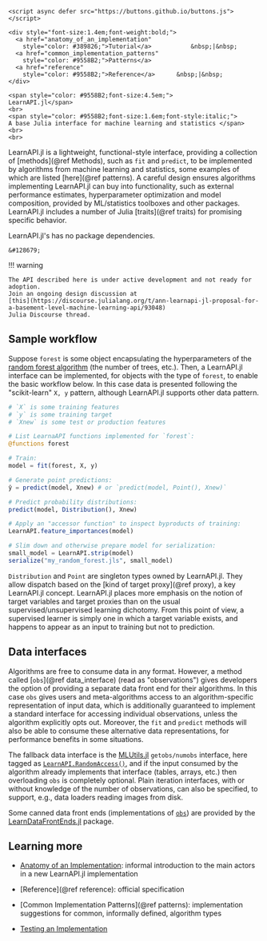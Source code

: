 ```@raw html
<script async defer src="https://buttons.github.io/buttons.js"></script>

<div style="font-size:1.4em;font-weight:bold;">
  <a href="anatomy_of_an_implementation"
    style="color: #389826;">Tutorial</a>           &nbsp;|&nbsp;
  <a href="common_implementation_patterns"
    style="color: #9558B2;">Patterns</a>
  <a href="reference"
    style="color: #9558B2;">Reference</a>      &nbsp;|&nbsp;
</div>

<span style="color: #9558B2;font-size:4.5em;">
LearnAPI.jl</span>
<br>
<span style="color: #9558B2;font-size:1.6em;font-style:italic;">
A base Julia interface for machine learning and statistics </span>
<br>
<br>
```

LearnAPI.jl is a lightweight, functional-style interface, providing a collection of
[methods](@ref Methods), such as `fit` and `predict`, to be implemented by algorithms from
machine learning and statistics, some examples of which are listed [here](@ref
patterns). A careful design ensures algorithms implementing LearnAPI.jl can buy into
functionality, such as external performance estimates, hyperparameter optimization and
model composition, provided by ML/statistics toolboxes and other packages. LearnAPI.jl
includes a number of Julia [traits](@ref traits) for promising specific behavior.

LearnAPI.jl's has no package dependencies.

```@raw html
&#128679;
```

!!! warning

	The API described here is under active development and not ready for adoption.
	Join an ongoing design discussion at
	[this](https://discourse.julialang.org/t/ann-learnapi-jl-proposal-for-a-basement-level-machine-learning-api/93048)
	Julia Discourse thread.


## Sample workflow

Suppose `forest` is some object encapsulating the hyperparameters of the [random forest
algorithm](https://en.wikipedia.org/wiki/Random_forest) (the number of trees, etc.). Then,
a LearnAPI.jl interface can be implemented, for objects with the type of `forest`, to
enable the basic workflow below. In this case data is presented following the
"scikit-learn" `X, y` pattern, although LearnAPI.jl supports other data pattern.

```julia
# `X` is some training features
# `y` is some training target
# `Xnew` is some test or production features

# List LearnaAPI functions implemented for `forest`:
@functions forest

# Train:
model = fit(forest, X, y)

# Generate point predictions:
ŷ = predict(model, Xnew) # or `predict(model, Point(), Xnew)`

# Predict probability distributions:
predict(model, Distribution(), Xnew)

# Apply an "accessor function" to inspect byproducts of training:
LearnAPI.feature_importances(model)

# Slim down and otherwise prepare model for serialization:
small_model = LearnAPI.strip(model)
serialize("my_random_forest.jls", small_model)
```

`Distribution` and `Point` are singleton types owned by LearnAPI.jl. They allow
dispatch based on the [kind of target proxy](@ref proxy), a key LearnAPI.jl concept.
LearnAPI.jl places more emphasis on the notion of target variables and target proxies than
on the usual supervised/unsupervised learning dichotomy. From this point of view, a
supervised learner is simply one in which a target variable exists, and happens to
appear as an input to training but not to prediction.

## Data interfaces

Algorithms are free to consume data in any format. However, a method called [`obs`](@ref
data_interface) (read as "observations") gives developers the option of providing a
separate data front end for their algorithms. In this case `obs` gives users and
meta-algorithms access to an algorithm-specific representation of input data, which is
additionally guaranteed to implement a standard interface for accessing individual observations,
unless the algorithm explicitly opts out. Moreover, the `fit` and `predict` methods will
also be able to consume these alternative data representations, for performance benefits
in some situations.

The fallback data interface is the [MLUtils.jl](https://github.com/JuliaML/MLUtils.jl)
`getobs/numobs` interface, here tagged as [`LearnAPI.RandomAccess()`](@ref), and if the
input consumed by the algorithm already implements that interface (tables, arrays, etc.)
then overloading `obs` is completely optional. Plain iteration interfaces, with or without
knowledge of the number of observations, can also be specified, to support, e.g., data
loaders reading images from disk.

Some canned data front ends (implementations of [`obs`](@ref)) are provided by the
[LearnDataFrontEnds.jl](https://juliaai.github.io/LearnDataFrontEnds.jl/stable/) package.

## Learning more

- [Anatomy of an Implementation](@ref): informal introduction to the main actors in a new
  LearnAPI.jl implementation

- [Reference](@ref reference): official specification

- [Common Implementation Patterns](@ref patterns): implementation suggestions for common,
  informally defined, algorithm types

- [Testing an Implementation](@ref)
